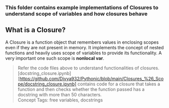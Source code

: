 ### This folder contains example implementations of Closures to understand scope of variables and how closures behave

## What is a Closure?  
A Closure is a function object that remembers values in enclosing scopes even if they are not present in memory.
It implements the concept of nested functions and heavily uses scope of variables to provide its functionality.
A very important one such scope is **nonlocal var**.

> Refer the code files above to understand functionalities of closures.
[docstring_closure.ipynb][https://github.com/Divya932/Pythonic/blob/main/Closures_%26_Scope/docstring_closure.ipynb] contains code for a closure that takes a function and then checks whether the function passed has a docstring with more than 50 characters.  
Concept Tags: free variables, docstrings
